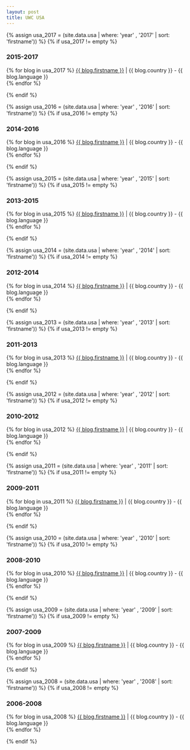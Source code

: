 ```yaml
---
layout: post
title: UWC USA
---
```


{% assign usa_2017 = (site.data.usa | where: 'year' , '2017' | sort: 'firstname')) %}
{% if usa_2017 != empty %}
<h3>2015-2017</h3>
  <p>
    {% for blog in usa_2017 %}
        <a href="http://{{ blog.link }}" target="_blank">{{ blog.firstname }}</a> | {{ blog.country }} - {{ blog.language }}<br>
    {% endfor %}
  </p>
{% endif %}

{% assign usa_2016 = (site.data.usa | where: 'year' , '2016' | sort: 'firstname')) %}
{% if usa_2016 != empty %}
<h3>2014-2016</h3>
  <p>
    {% for blog in usa_2016 %}
        <a href="http://{{ blog.link }}" target="_blank">{{ blog.firstname }}</a> | {{ blog.country }} - {{ blog.language }}<br>
    {% endfor %}
  </p>
{% endif %}

{% assign usa_2015 = (site.data.usa | where: 'year' , '2015' | sort: 'firstname')) %}
{% if usa_2015 != empty %}
<h3>2013-2015</h3>
  <p>
    {% for blog in usa_2015 %}
        <a href="http://{{ blog.link }}" target="_blank">{{ blog.firstname }}</a> | {{ blog.country }} - {{ blog.language }}<br>
    {% endfor %}
  </p>
{% endif %}

{% assign usa_2014 = (site.data.usa | where: 'year' , '2014' | sort: 'firstname')) %}
{% if usa_2014 != empty %}
<h3>2012-2014</h3>
  <p>
    {% for blog in usa_2014 %}
        <a href="http://{{ blog.link }}" target="_blank">{{ blog.firstname }}</a> | {{ blog.country }} - {{ blog.language }}<br>
    {% endfor %}
  </p>
{% endif %}

{% assign usa_2013 = (site.data.usa | where: 'year' , '2013' | sort: 'firstname')) %}
{% if usa_2013 != empty %}
<h3>2011-2013</h3>
  <p>
    {% for blog in usa_2013 %}
        <a href="http://{{ blog.link }}" target="_blank">{{ blog.firstname }}</a> | {{ blog.country }} - {{ blog.language }}<br>
    {% endfor %}
  </p>
{% endif %}

{% assign usa_2012 = (site.data.usa | where: 'year' , '2012' | sort: 'firstname')) %}
{% if usa_2012 != empty %}
<h3>2010-2012</h3>
  <p>
    {% for blog in usa_2012 %}
        <a href="http://{{ blog.link }}" target="_blank">{{ blog.firstname }}</a> | {{ blog.country }} - {{ blog.language }}<br>
    {% endfor %}
  </p>
{% endif %}

{% assign usa_2011 = (site.data.usa | where: 'year' , '2011' | sort: 'firstname')) %}
{% if usa_2011 != empty %}
<h3>2009-2011</h3>
  <p>
    {% for blog in usa_2011 %}
        <a href="http://{{ blog.link }}" target="_blank">{{ blog.firstname }}</a> | {{ blog.country }} - {{ blog.language }}<br>
    {% endfor %}
  </p>
{% endif %}

{% assign usa_2010 = (site.data.usa | where: 'year' , '2010' | sort: 'firstname')) %}
{% if usa_2010 != empty %}
<h3>2008-2010</h3>
  <p>
    {% for blog in usa_2010 %}
        <a href="http://{{ blog.link }}" target="_blank">{{ blog.firstname }}</a> | {{ blog.country }} - {{ blog.language }}<br>
    {% endfor %}
  </p>
{% endif %}

{% assign usa_2009 = (site.data.usa | where: 'year' , '2009' | sort: 'firstname')) %}
{% if usa_2009 != empty %}
<h3>2007-2009</h3>
  <p>
    {% for blog in usa_2009 %}
        <a href="http://{{ blog.link }}" target="_blank">{{ blog.firstname }}</a> | {{ blog.country }} - {{ blog.language }}<br>
    {% endfor %}
  </p>
{% endif %}

{% assign usa_2008 = (site.data.usa | where: 'year' , '2008' | sort: 'firstname')) %}
{% if usa_2008 != empty %}
<h3>2006-2008</h3>
  <p>
    {% for blog in usa_2008 %}
        <a href="http://{{ blog.link }}" target="_blank">{{ blog.firstname }}</a> | {{ blog.country }} - {{ blog.language }}<br>
    {% endfor %}
  </p>
{% endif %}
